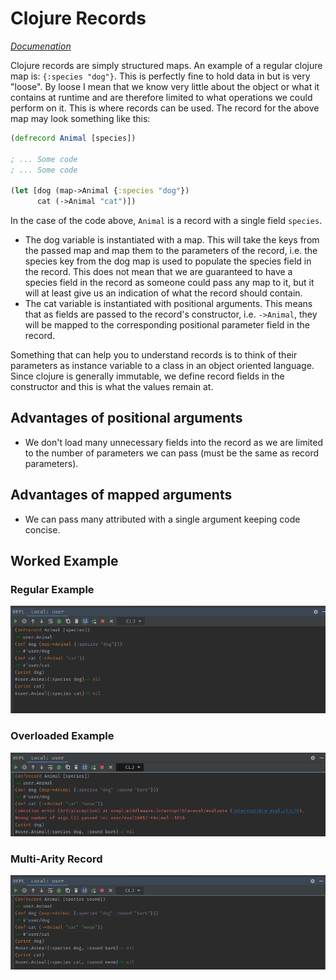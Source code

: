 # Clojure Records
[*Documenation*](https://clojuredocs.org/clojure.core/defrecord) <br>

Clojure records are simply structured maps. An example of a regular clojure map
is: `{:species "dog"}`. This is perfectly fine to hold data in but is very "loose".
By loose I mean that we know very little about the object or what it contains at
runtime and are therefore limited to what operations we could perform on it. This
is where records can be used. The record for the above map may look something like
this:
```clojure
(defrecord Animal [species])

; ... Some code
; ... Some code

(let [dog (map->Animal {:species "dog"})
      cat (->Animal "cat")])
```

In the case of the code above, `Animal` is a record with a single field `species`.
- The dog variable is instantiated with a map. This will take the keys from the passed
map and map them to the parameters of the record, i.e. the species key from the dog
map is used to populate the species field in the record. This does not mean that we are
guaranteed to have a species field in the record as someone could pass any map to it, 
but it will at least give us an indication of what the record should contain.
- The cat variable is instantiated with positional arguments. This means that as
fields are passed to the record's constructor, i.e. `->Animal`, they will be mapped
to the corresponding positional  parameter field in the record.

Something that can help you to understand records is to think of their parameters
as instance variable to a class in an object oriented language. Since clojure is
generally immutable, we define record fields in the constructor and this is what
the values remain at.

## Advantages of positional arguments
- We don't load many unnecessary fields into the record as we are limited to the
number of parameters we can pass (must be the same as record parameters).

## Advantages of mapped arguments
- We can pass many attributed with a single argument keeping code concise.

## Worked Example
### Regular Example
![Records 1](assets/records-1.png)

### Overloaded Example
![Records 2](assets/records-2.png)

### Multi-Arity Record
![Records 3](assets/records-3.png)